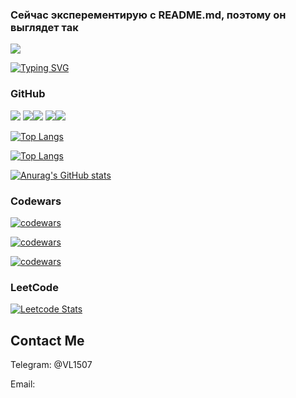 ### Сейчас эксперементирую с README.md, поэтому он выглядет так

![](https://komarev.com/ghpvc/?username=VL1507)

[![Typing SVG](https://readme-typing-svg.herokuapp.com?font=Fira+Code&pause=1000&width=435&lines=VL1507)](https://git.io/typing-svg)


### GitHub

![](https://github-profile-summary-cards.vercel.app/api/cards/profile-details?username=VL1507&theme=merko)
![](https://github-profile-summary-cards.vercel.app/api/cards/most-commit-language?username=VL1507&theme=merko)![](https://github-profile-summary-cards.vercel.app/api/cards/repos-per-language?username=VL1507&theme=merko)
![](https://github-profile-summary-cards.vercel.app/api/cards/stats?username=VL1507&theme=merko)![](https://github-profile-summary-cards.vercel.app/api/cards/productive-time?username=VL1507&theme=merko)


[![Top Langs](https://github-readme-stats.vercel.app/api/top-langs/?username=VL1507&layout=compact&theme=merko)](https://github.com/anuraghazra/github-readme-stats)

[![Top Langs](https://github-readme-stats.vercel.app/api/top-langs/?username=VL1507&theme=merko)](https://github.com/anuraghazra/github-readme-stats)

[![Anurag's GitHub stats](https://github-readme-stats.vercel.app/api?username=VL1507&theme=merko)](https://github.com/anuraghazra/github-readme-stats)


### Codewars 

[![codewars](https://www.codewars.com/users/VL1507/badges/large)](https://www.codewars.com/users/VL1507)   

[![codewars](https://www.codewars.com/users/VL1507/badges/small)](https://www.codewars.com/users/VL1507) 
 
[![codewars](https://www.codewars.com/users/VL1507/badges/micro)](https://www.codewars.com/users/VL1507) 

### LeetCode

[![Leetcode Stats](https://leetcard.jacoblin.cool/VL1507?theme=transparent&ext=contest)](https://leetcode.com/VL1507)

## Contact Me

Telegram: @VL1507

Email:
